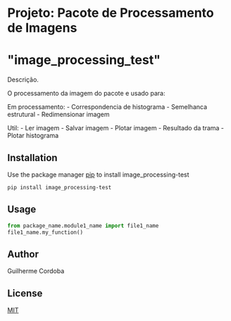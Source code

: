 # Projeto: Pacote de Processamento de Imagens
# "image_processing_test"

Descrição.

O processamento da imagem do pacote e usado para:

Em processamento:
	- Correspondencia de histograma
	- Semelhanca estrutural
	- Redimensionar imagem

Util:
	- Ler imagem
	- Salvar imagem
	- Plotar imagem
	- Resultado da trama
	- Plotar histograma

## Installation

Use the package manager [pip](https://pip.pypa.io/en/stable/) to install image_processing-test

```bash
pip install image_processing-test
```

## Usage

```python
from package_name.module1_name import file1_name
file1_name.my_function()
```

## Author
Guilherme Cordoba

## License
[MIT](https://choosealicense.com/licenses/mit/)
